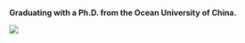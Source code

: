 **Graduating with a Ph.D. from the Ocean University of China.**

![](https://komarev.com/ghpvc/?username=tengwen2018)
